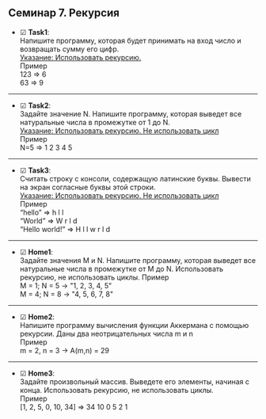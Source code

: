 ﻿## Семинар 7. Рекурсия
- &#9745; **Task1**:  
Напишите программу, которая будет принимать на вход число и возвращать сумму его цифр.  
<u>Указание: Использовать рекурсию.</u>  
Пример  
123 => 6  
63 => 9  

---
- &#9745; **Task2**:  
Задайте значение N. Напишите программу, которая выведет все натуральные числа в промежутке от 1 до N.  
<u>Указание: Использовать рекурсию. Не использовать цикл</u>  
Пример  
N=5 => 1 2 3 4 5

---
- &#9745; **Task3**:  
Считать строку с консоли, содержащую латинские буквы. Вывести на экран согласные буквы этой строки.  
<u>Указание: Использовать рекурсию. Не использовать цикл</u>  
Пример  
“hello” => h l l  
“World” => W r l d  
“Hello world!” => H l l w r l d  

---
- &#9745; **Home1**:  
Задайте значения M и N. Напишите программу, которая выведет все натуральные числа в промежутке от M до N. Использовать рекурсию, не использовать циклы.
Пример  
M = 1; N = 5 -> "1, 2, 3, 4, 5"  
M = 4; N = 8 -> "4, 5, 6, 7, 8"  

---
- &#9745; **Home2**:  
Напишите программу вычисления функции Аккермана с помощью рекурсии. Даны два неотрицательных числа m и n  
Пример  
m = 2, n = 3 -> A(m,n) = 29  

---
- &#9745; **Home3**:  
Задайте произвольный массив. Выведете его элементы, начиная с конца. Использовать рекурсию, не использовать циклы.  
Пример  
[1, 2, 5, 0, 10, 34] => 34 10 0 5 2 1  

